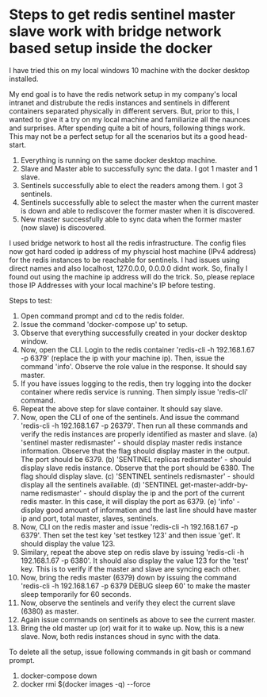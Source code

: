 # Steps to get redis sentinel master slave work with bridge network based setup inside the docker

I have tried this on my local windows 10 machine with the docker desktop installed.

My end goal is to have the redis network setup in my company's local intranet and distrubute the redis instances and sentinels in different containers separated physically in different servers. But, prior to this, I wanted to give it a try on my local machine and familiarize all the naunces and surprises. After spending quite a bit of hours, following things work. This may not be a perfect setup for all the scenarios but its a good head-start. 

1. Everything is running on the same docker desktop machine.
2. Slave and Master able to successfully sync the data. I got 1 master and 1 slave.
3. Sentinels successfully able to elect the readers among them. I got 3 sentinels.
4. Sentinels successfully able to select the master when the current master is down and able to rediscover the former master when it is discovered.
5. New master successfully able to sync data when the former master (now slave) is discovered.

I used bridge network to host all the redis infrastructure. The config files now got hard coded ip address of my physcial host machine (IPv4 address) for the redis instances to be reachable for sentinels. I had issues using direct names and also localhost, 127.0.0.0, 0.0.0.0 didnt work. So, finally I found out using the machine ip address will do the trick. So, please replace those IP Addresses with your local machine's IP before testing.

Steps to test:

1. Open command prompt and cd to the redis folder.
2. Issue the command 'docker-compose up' to setup.
3. Observe that everything successfully created in your docker desktop window.
4. Now, open the CLI. Login to the redis container 'redis-cli -h 192.168.1.67 -p 6379' (replace the ip with your machine ip). Then, issue the command 'info'. Observe the role value in the response. It should say master.
5. If you have issues logging to the redis, then try logging into the docker container where redis service is running. Then simply issue 'redis-cli' command.
6. Repeat the above step for slave container.  It should say slave.
7. Now, open the CLI of one of the sentinels. And issue the command 'redis-cli -h 192.168.1.67 -p 26379'. Then run all these commands and verify the redis instances are properly identified as master and slave. 
  (a) 'sentinel master redismaster' - should display master redis instance information. Observe that the flag should display master in the output. The port should be 6379.
  (b) 'SENTINEL replicas redismaster' - should display slave redis instance. Observe that the port should be 6380. The flag should display slave.
  (c) 'SENTINEL sentinels redismaster' - should display all the sentinels available.
  (d) 'SENTINEL get-master-addr-by-name redismaster' - should display the ip and the port of the current redis master. In this case, it will display the port as 6379.
  (e) 'info' - display good amount of information and the last line should have master ip and port, total master, slaves, sentinels.
7. Now, CLI on the redis master and issue 'redis-cli -h 192.168.1.67 -p 6379'. Then set the test key 'set testkey 123' and then issue 'get'. It should display the value 123.
8. Similary, repeat the above step on redis slave by issuing 'redis-cli -h 192.168.1.67 -p 6380'. It should also display the value 123 for the 'test' key. This is to verify if the master and slave are syncing each other.
9. Now, bring the redis master (6379) down by issuing the command 'redis-cli -h 192.168.1.67 -p 6379 DEBUG sleep 60' to make the master sleep temporarily for 60 seconds.
10. Now, observe the sentinels and verify they elect the current slave (6380) as master. 
11. Again issue commands on sentinels as above to see the current master.
12. Bring the old master up (or) wait for it to wake up. Now, this is a new slave. Now, both redis instances shoud in sync with the data. 

To delete all the setup, issue following commands in git bash or command prompt.
1. docker-compose down
2. docker rmi $(docker images -q) --force

